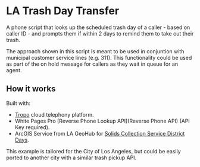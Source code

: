 # LA Trash Day Transfer

A phone script that looks up the scheduled trash day of a caller - based on caller ID - and prompts them if within 2 days to remind them to take out their trash.

The approach shown in this script is meant to be used in conjuntion with municipal customer service lines (e.g. 311). This functionality could be used as part of the on hold message for callers as they wait in queue for an agent.

## How it works

Built with:

* [Tropo](https://www.tropo.com/) cloud telephony platform.
* White Pages Pro [Reverse Phone Lookup API](Reverse Phone API) (API Key required).
* ArcGIS Service from LA GeoHub for [Solids Collection Service District Days](http://geohub.lacity.org/datasets/803ee5b68546441681922ab5a5a7e1c1_22).

This example is tailored for the City of Los Angeles, but could be easily ported to another city with a similar trash pickup API.